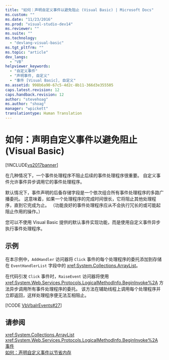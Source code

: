 ```yaml
---
title: "如何：声明自定义事件以避免阻止 (Visual Basic) | Microsoft Docs"
ms.custom: ""
ms.date: "11/23/2016"
ms.prod: "visual-studio-dev14"
ms.reviewer: ""
ms.suite: ""
ms.technology: 
  - "devlang-visual-basic"
ms.tgt_pltfrm: ""
ms.topic: "article"
dev_langs: 
  - "VB"
helpviewer_keywords: 
  - "自定义事件"
  - "声明事件, 自定义"
  - "事件 [Visual Basic], 自定义"
ms.assetid: 998b6a90-67c5-4d2c-8b11-366d3e355505
caps.latest.revision: 12
caps.handback.revision: 12
author: "stevehoag"
ms.author: "shoag"
manager: "wpickett"
translationtype: Human Translation
---
```

# 如何：声明自定义事件以避免阻止 (Visual Basic)
[!INCLUDE[vs2017banner](../../../../csharp/includes/vs2017banner.md)]

在几种情况下，一个事件处理程序不阻止后续的事件处理程序很重要。  自定义事件允许事件异步调用它的事件处理程序。  
  
 默认情况下，事件声明的后备存储字段是一个依次组合所有事件处理程序的多路广播委托。  这意味着，如果一个处理程序的完成时间很长，它将阻止其他处理程序，直到它完成为止。  （功能良好的事件处理程序应从不会执行冗长的或可能起阻止作用的操作。）  
  
 您可以不使用 Visual Basic 提供的默认事件实现功能，而是使用自定义事件异步执行事件处理程序。  
  
## 示例  
 在本示例中，`AddHandler` 访问器将 `Click` 事件的每个处理程序的委托添加到存储在 `EventHandlerList` 字段中的 <xref:System.Collections.ArrayList>。  
  
 在代码引发 `Click` 事件时，`RaiseEvent` 访问器将使用 <xref:System.Web.Services.Protocols.LogicalMethodInfo.BeginInvoke%2A> 方法异步调用所有事件处理程序的委托。  该方法在辅助线程上调用每个处理程序并立即返回，这样处理程序便无法互相阻止。  
  
 [!CODE [VbVbalrEvents#27](../CodeSnippet/VS_Snippets_VBCSharp/VbVbalrEvents#27)]  
  
## 请参阅  
 <xref:System.Collections.ArrayList>   
 <xref:System.Web.Services.Protocols.LogicalMethodInfo.BeginInvoke%2A>   
 [事件](../../../../visual-basic/programming-guide/language-features/events/events.md)   
 [如何：声明自定义事件以节省内存](../../../../visual-basic/programming-guide/language-features/events/how-to-declare-custom-events-to-conserve-memory.md)